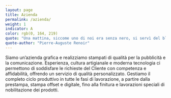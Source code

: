 ```yaml
---
layout: page
title: Azienda
permalink: /azienda/
weight: 1
indicator: A
color: rgb(0, 164, 219)
quote: "Una mattina, siccome uno di noi era senza nero, si servì del blu: era nato l’impressionismo."
quote-author: "Pierre-Auguste Renoir"
---
```


Siamo un’azienda grafica e realizziamo stampati di qualità per la pubblicità e la comunicazione. Esperienza, cultura artigianale e moderna tecnologia ci permettono di soddisfare le richieste del Cliente con competenza e affidabilità, offrendo un servizio di qualità personalizzato. Gestiamo il completo ciclo produttivo in tutte le fasi di lavorazione, a partire dalla prestampa, stampa offset e digitale, fino alla finitura e lavorazioni speciali di nobilitazione dei prodotti.

